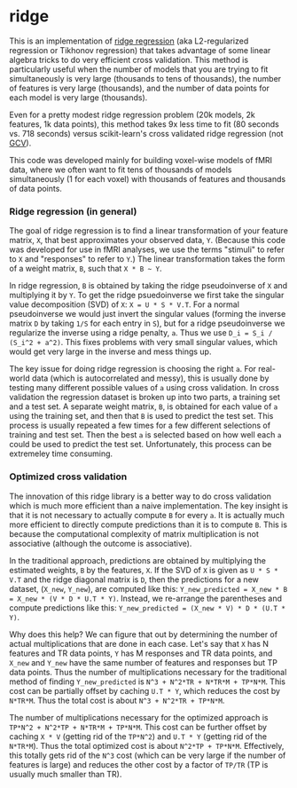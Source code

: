 ridge
=====
This is an implementation of [ridge regression](http://en.wikipedia.org/wiki/Tikhonov_regularization) (aka L2-regularized regression or Tikhonov regression) that takes advantage of some linear algebra tricks to do very efficient cross validation. This method is particularly useful when the number of models that you are trying to fit simultaneously is very large (thousands to tens of thousands), the number of features is very large (thousands), and the number of data points for each model is very large (thousands). 

Even for a pretty modest ridge regression problem (20k models, 2k features, 1k data points), this method takes 9x less time to fit (80 seconds vs. 718 seconds) versus scikit-learn's cross validated ridge regression (not [GCV](http://en.wikipedia.org/wiki/Tikhonov_regularization#Determination_of_the_Tikhonov_factor)).

This code was developed mainly for building voxel-wise models of fMRI data, where we often want to fit tens of thousands of models simultaneously (1 for each voxel) with thousands of features and thousands of data points.

### Ridge regression (in general)
The goal of ridge regression is to find a linear transformation of your feature matrix, `X`, that best approximates your observed data, `Y`. (Because this code was developed for use in fMRI analyses, we use the terms "stimuli" to refer to `X` and "responses" to refer to `Y`.) The linear transformation takes the form of a weight matrix, `B`, such that `X * B ~ Y`.

In ridge regression, `B` is obtained by taking the ridge pseudoinverse of `X` and multiplying it by `Y`. To get the ridge psuedoinverse we first take the singular value decomposition (SVD) of `X`: `X = U * S * V.T`. For a normal pseudoinverse we would just invert the singular values (forming the inverse matrix `D` by taking `1/S` for each entry in `S`), but for a ridge pseudoinverse we regularize the inverse using a ridge penalty, `a`. Thus we use `D_i = S_i / (S_i^2 + a^2)`. This fixes problems with very small singular values, which would get very large in the inverse and mess things up.

The key issue for doing ridge regression is choosing the right `a`. For real-world data (which is autocorrelated and messy), this is usually done by testing many different possible values of `a` using cross validation. In cross validation the regression dataset is broken up into two parts, a training set and a test set. A separate weight matrix, `B`, is obtained for each value of `a` using the training set, and then that `B` is used to predict the test set. This process is usually repeated a few times for a few different selections of training and test set. Then the best `a` is selected based on how well each `a` could be used to predict the test set. Unfortunately, this process can be extremeley time consuming.

### Optimized cross validation
The innovation of this ridge library is a better way to do cross validation which is much more efficient than a naive implementation. The key insight is that it is not necessary to actually compute `B` for every `a`. It is actually much more efficient to directly compute predictions than it is to compute `B`. This is because the computational complexity of matrix multiplication is not associative (although the outcome is associative).

In the traditional approach, predictions are obtained by multiplying the estimated weights, `B` by the features, `X`. If the SVD of `X` is given as `U * S * V.T` and the ridge diagonal matrix is `D`, then the predictions for a new dataset, (`X_new`, `Y_new`), are computed like this: `Y_new_predicted = X_new * B = X_new * (V * D * U.T * Y)`. Instead, we re-arrange the parentheses and compute predictions like this: `Y_new_predicted = (X_new * V) * D * (U.T * Y)`.

Why does this help? We can figure that out by determining the number of actual multiplications that are done in each case. Let's say that `X` has N features and TR data points, `Y` has M responses and TR data points, and `X_new` and `Y_new` have the same number of features and responses but TP data points. Thus the number of multiplications necessary for the traditional method of finding `Y_new_predicted` is `N^3 + N^2*TR + N*TR*M + TP*N*M`. This cost can be partially offset by caching `U.T * Y`, which reduces the cost by `N*TR*M`. Thus the total cost is about `N^3 + N^2*TR + TP*N*M`.

The number of multiplications necessary for the optimized approach is `TP*N^2 + N^2*TP + N*TR*M + TP*N*M`. This cost can be further offset by caching `X * V` (getting rid of the `TP*N^2`) and `U.T * Y` (getting rid of the `N*TR*M`). Thus the total optimized cost is about `N^2*TP + TP*N*M`. Effectively, this totally gets rid of the `N^3` cost (which can be very large if the number of features is large) and reduces the other cost by a factor of `TP/TR` (TP is usually much smaller than TR).
